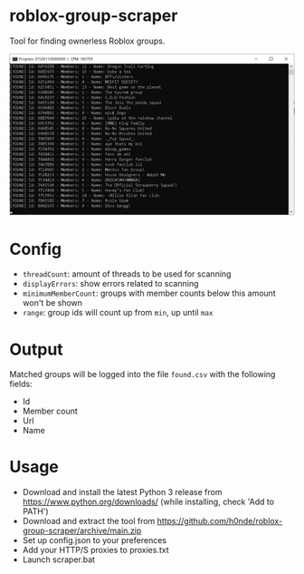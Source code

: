 # roblox-group-scraper
Tool for finding ownerless Roblox groups.

![Screenshot](screenshot.png)


# Config
- `threadCount`: amount of threads to be used for scanning
- `displayErrors`: show errors related to scanning
- `minimumMemberCount`: groups with member counts below this amount won't be shown
- `range`: group ids will count up from `min`, up until `max`

# Output
Matched groups will be logged into the file `found.csv` with the following fields:
- Id
- Member count
- Url
- Name

# Usage
- Download and install the latest Python 3 release from https://www.python.org/downloads/ (while installing, check 'Add to PATH')
- Download and extract the tool from https://github.com/h0nde/roblox-group-scraper/archive/main.zip
- Set up config.json to your preferences
- Add your HTTP/S proxies to proxies.txt
- Launch scraper.bat
